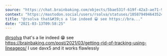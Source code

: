 ```yaml
---
source: "https://chat.brainbaking.com/objects/5bae531f-619f-42a3-ae71-94d02bd42f5f"
context: "https://mastodon.social/users/rsolva/statuses/105879494643524069"
title: "@rsolva that&#39;s a lie indeed 😁 see https://bra..."
date: "2021-03-13T09:58:25"
---
```


<span class="h-card"><a class="u-url mention" data-user="A58ShiR61N9xSQZPDk" href="https://mastodon.social/@rsolva" rel="ugc">@<span>rsolva</span></a></span> that&#39;s a lie indeed 😁 see <a href="https://brainbaking.com/post/2021/03/getting-rid-of-tracking-using-lineageos/" rel="ugc">https://brainbaking.com/post/2021/03/getting-rid-of-tracking-using-lineageos/</a> I use davx5 and it works flawlessly
  